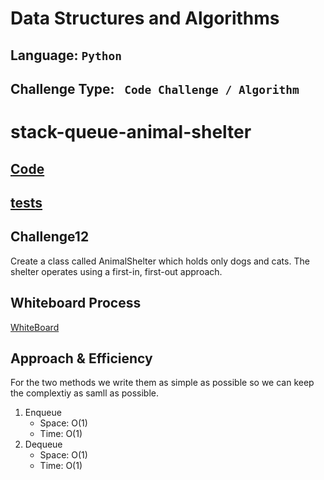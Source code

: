 # Data Structures and Algorithms

## Language: `Python`
## Challenge Type: ` Code Challenge / Algorithm`


# stack-queue-animal-shelter
## [Code](https://github.com/mohammad-alshish/data-structures-and-algorithms/blob/main/stack_and_queue/stack_and_queue.py)
## [tests](https://github.com/mohammad-alshish/data-structures-and-algorithms/blob/main/tests/test_stack_and_queue.py)

## Challenge12

Create a class called AnimalShelter which holds only dogs and cats.
The shelter operates using a first-in, first-out approach.


## Whiteboard Process
[WhiteBoard](CC12.jpg)

## Approach & Efficiency
For the two methods we write them as simple as possible so we can keep the complextiy as samll as possible.
1. Enqueue
    - Space: O(1)
    - Time: O(1)
2. Dequeue
    - Space: O(1)
    - Time: O(1)